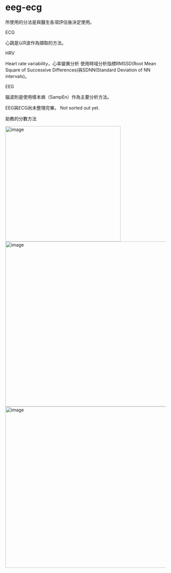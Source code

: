 # eeg-ecg
所使用的分法是與醫生各項評估後決定使用。

ECG

心跳是以R波作為擷取的方法。

HRV

Heart rate variability，心率變異分析
使用時域分析指標RMSSD(Root Mean Square of Successive Differences)與SDNN(Standard Deviation of NN intervals)。

EEG

腦波則是使用樣本熵（SampEn）作為主要分析方法。



EEG與ECG尚未整理完畢。
Not sorted out yet.


助教的分數方法


<img width="362" alt="image" src="https://github.com/Carly-Yang/Hospital-and-TA/assets/110595051/0fd254d1-e996-4627-b260-445dcc4309dc">
<img width="518" alt="image" src="https://github.com/Carly-Yang/Hospital_eeg-ecg/assets/110595051/b5ffa7c7-0a32-4b85-a127-5b8451bf1f6a">
<img width="506" alt="image" src="https://github.com/Carly-Yang/Hospital-and-TA/assets/110595051/eba8a358-dacb-4f84-8ecd-3c2cf92b54bd">




